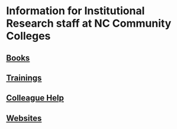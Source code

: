 # Information for Institutional Research staff at NC Community Colleges

## [Books](BOOKS.md)

## [Trainings](TRAINING.md)

## [Colleague Help](COLLEAGUE.md)

## [Websites](WEBSITES.md)
